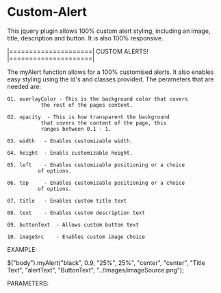 # Custom-Alert
This jquery plugin allows 100% custom alert styling, including an image, title, description and button. It is also 100%
responsive.

|=====================| CUSTOM ALERTS! |=====================|

The myAlert function allows for a 100% customised alerts. It
also enables easy styling using the id's and classes provided.
The perameters that are needed are:

	01. overlayColor - This is the background color that covers
			   the rest of the pages content.

	02. opacity	 - This is how transparent the background
			   that covers the content of the page, this
			   ranges between 0.1 - 1.

	03. width	- Enables customizable width.

	04. height	- Enabls customizable height.

	05. left	- Enables customizable positioning or a choice
			  of options.

	06. top		- Enables customizable positioning or a choice
			  of options.

	07. title	- Enables custom title text

	08. text	- Enables custom description text

	09. buttonText  - Allows custom button text

	10. imageSrc	- Enables custom image choice

EXAMPLE:

$("body").myAlert("black", 0.9, "25%", 25%", "center", "center", "Title Text", "alertText", "ButtonText", "../Images/imageSource.png");

PARAMETERS:
